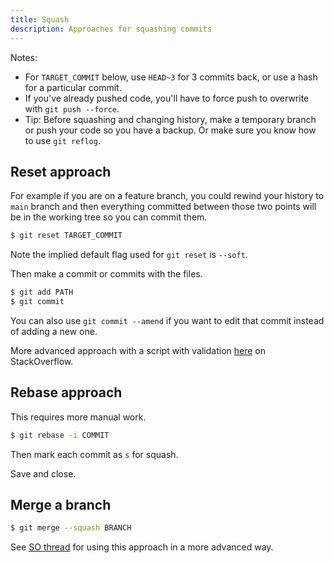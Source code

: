 ```yaml
---
title: Squash
description: Approaches for squashing commits
---
```


Notes:

- For `TARGET_COMMIT` below, use `HEAD~3` for 3 commits back, or use a hash for a particular commit.
- If you've already pushed code, you'll have to force push to overwrite with `git push --force`.
- Tip: Before squashing and changing history, make a temporary branch or push your code so you have a backup. Or make sure you know how to use `git reflog`.

## Reset approach

For example if you are on a feature branch, you could rewind your history to `main` branch and then everything committed between those two points will be in the working tree so you can commit them.

```sh
$ git reset TARGET_COMMIT
```
Note the implied default flag used for `git reset` is `--soft`.

Then make a commit or commits with the files.

```sh
$ git add PATH
$ git commit
```

You can also use `git commit --amend` if you want to edit that commit instead of adding a new one.

More advanced approach with a script with validation [here](https://stackoverflow.com/questions/7275508/is-there-a-way-to-squash-a-number-of-commits-non-interactively) on StackOverflow.


## Rebase approach

This requires more manual work.

```sh
$ git rebase -i COMMIT
```

Then mark each commit as `s` for squash.

Save and close.


## Merge a branch

```sh
$ git merge --squash BRANCH
```

See [SO thread](https://stackoverflow.com/questions/42332906/squash-git-commits-non-interactively-with-git-rebase) for using this approach in a more advanced way.

